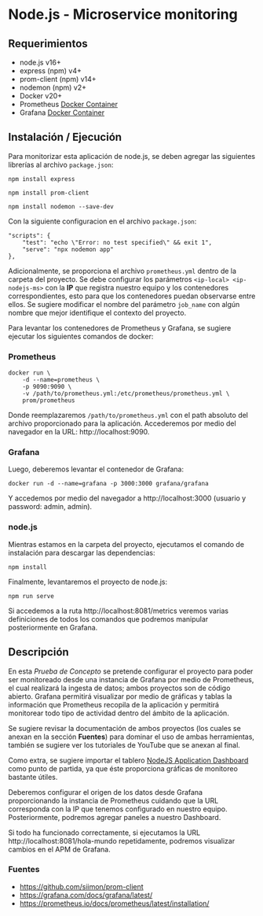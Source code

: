 # Node.js - Microservice monitoring

## Requerimientos
- node.js v16+
- express (npm) v4+
- prom-client (npm) v14+
- nodemon (npm) v2+
- Docker v20+
- Prometheus [Docker Container](https://hub.docker.com/r/prom/prometheus)
- Grafana [Docker Container](https://hub.docker.com/r/grafana/grafana)

## Instalación / Ejecución
Para monitorizar esta aplicación de node.js, se deben agregar las siguientes librerías al archivo `package.json`:
```
npm install express
```
```
npm install prom-client
```
```
npm install nodemon --save-dev
```
Con la siguiente configuracion en el archivo `package.json`:
```
"scripts": {
    "test": "echo \"Error: no test specified\" && exit 1",
    "serve": "npx nodemon app"
},
```

Adicionalmente, se proporciona el archivo `prometheus.yml` dentro de la carpeta del proyecto. Se debe
configurar los parámetros `<ip-local> <ip-nodejs-ms>` con la **IP** que registra nuestro equipo y los contenedores correspondientes, esto para que los contenedores puedan observarse entre ellos. Se sugiere modificar el nombre del parámetro `job_name` con algún nombre que mejor identifique el contexto del proyecto.

Para levantar los contenedores de Prometheus y Grafana, se sugiere ejecutar los siguientes comandos de docker:

### Prometheus
```
docker run \
    -d --name=prometheus \
    -p 9090:9090 \
    -v /path/to/prometheus.yml:/etc/prometheus/prometheus.yml \
    prom/prometheus
```
Donde reemplazaremos `/path/to/prometheus.yml` con el path absoluto del archivo proporcionado para la aplicación.
Accederemos por medio del navegador en la URL: http://localhost:9090.

### Grafana
Luego, deberemos levantar el contenedor de Grafana:
```
docker run -d --name=grafana -p 3000:3000 grafana/grafana
```
Y accedemos por medio del navegador a http://localhost:3000 (usuario y password: admin, admin).

### node.js
Mientras estamos en la carpeta del proyecto, ejecutamos el comando de instalación para descargar las dependencias:
```
npm install
```
Finalmente, levantaremos el proyecto de node.js:
```
npm run serve
```
Si accedemos a la ruta http://localhost:8081/metrics veremos varias definiciones de todos los comandos que podremos manipular posteriormente en Grafana.

## Descripción
En esta _Prueba de Concepto_ se pretende configurar el proyecto para poder ser monitoreado desde una instancia de Grafana
por medio de Prometheus, el cual realizará la ingesta de datos; ambos proyectos son de código abierto. Grafana permitirá
visualizar por medio de gráficas y tablas la información que Prometheus recopila de la aplicación y permitirá monitorear
todo tipo de actividad dentro del ámbito de la aplicación.

Se sugiere revisar la documentación de ambos proyectos (los cuales se anexan en la sección **Fuentes**) para dominar el
uso de ambas herramientas, también se sugiere ver los tutoriales de YouTube que se anexan al final.

Como extra, se sugiere importar el tablero [NodeJS Application Dashboard](https://grafana.com/grafana/dashboards/11159-nodejs-application-dashboard/)
como punto de partida, ya que éste proporciona gráficas de monitoreo bastante útiles.

Deberemos configurar el origen de los datos desde Grafana proporcionando la instancia de Prometheus cuidando que la URL 
corresponda con la IP que tenemos configurado en nuestro equipo. Posteriormente, podremos agregar paneles a nuestro Dashboard.

Si todo ha funcionado correctamente, si ejecutamos la URL http://localhost:8081/hola-mundo repetidamente, podremos visualizar cambios en el APM de Grafana.

### Fuentes
- https://github.com/siimon/prom-client
- https://grafana.com/docs/grafana/latest/
- https://prometheus.io/docs/prometheus/latest/installation/